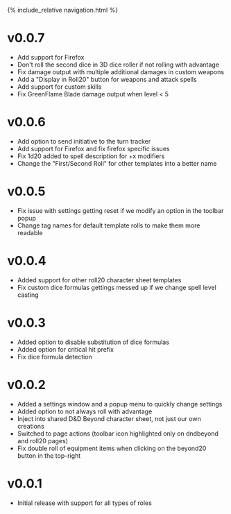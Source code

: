 {% include_relative navigation.html %}

v0.0.7
===

- Add support for Firefox
- Don't roll the second dice in 3D dice roller if not rolling with advantage
- Fix damage output with multiple additional damages in custom weapons
- Add a "Display in Roll20" button for weapons and attack spells
- Add support for custom skills
- Fix GreenFlame Blade damage output when level < 5

v0.0.6
===

- Add option to send initiative to the turn tracker
- Add support for Firefox and fix firefox specific issues
- Fix 1d20 added to spell description for +x modifiers
- Change the "First/Second Roll" for other templates into a better name

v0.0.5
===

- Fix issue with settings getting reset if we modify an option in the toolbar popup
- Change tag names for default template rolls to make them more readable

v0.0.4
===

- Added support for other roll20 character sheet templates
- Fix custom dice formulas gettings messed up if we change spell level casting

v0.0.3
===

- Added option to disable substitution of dice formulas
- Added option for critical hit prefix
- Fix dice formula detection

v0.0.2
===

- Added a settings window and a popup menu to quickly change settings
- Added option to not always roll with advantage
- Inject into shared D&D Beyond character sheet, not just our own creations
- Switched to page actions (toolbar icon highlighted only on dndbeyond and roll20 pages)
- Fix double roll of equipment items when clicking on the beyond20 button in the top-right


v0.0.1
===
- Initial release with support for all types of roles
